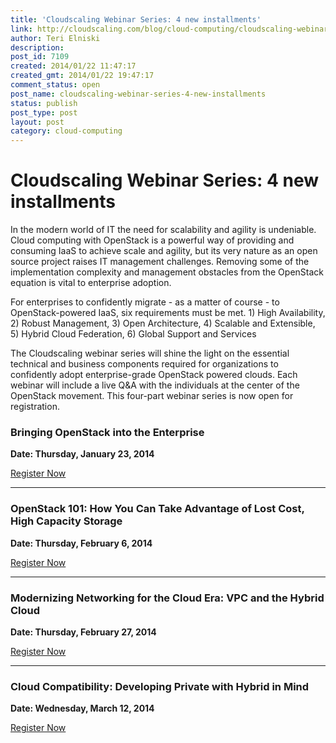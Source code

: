 ```yaml
---
title: 'Cloudscaling Webinar Series: 4 new installments'
link: http://cloudscaling.com/blog/cloud-computing/cloudscaling-webinar-series-4-new-installments/
author: Teri Elniski
description: 
post_id: 7109
created: 2014/01/22 11:47:17
created_gmt: 2014/01/22 19:47:17
comment_status: open
post_name: cloudscaling-webinar-series-4-new-installments
status: publish
post_type: post
layout: post
category: cloud-computing
---
```


# Cloudscaling Webinar Series: 4 new installments

In the modern world of IT the need for scalability and agility is undeniable. Cloud computing with OpenStack is a powerful way of providing and consuming IaaS to achieve scale and agility, but its very nature as an open source project raises IT management challenges. Removing some of the implementation complexity and management obstacles from the OpenStack equation is vital to enterprise adoption.

For enterprises to confidently migrate - as a matter of course - to OpenStack-powered IaaS, six requirements must be met. 1) High Availability, 2) Robust Management, 3) Open Architecture, 4) Scalable and Extensible, 5) Hybrid Cloud Federation, 6) Global Support and Services

The Cloudscaling webinar series will shine the light on the essential technical and business components required for organizations to confidently adopt enterprise-grade OpenStack powered clouds. Each webinar will include a live Q&A with the individuals at the center of the OpenStack movement. This four-part webinar series is now open for registration.

### **Bringing OpenStack into the Enterprise**

**Date: Thursday, January 23, 2014**

[Register Now](https://www.brighttalk.com/webcast/10353/97145)

* * *

### **OpenStack 101: How You Can Take Advantage of Lost Cost, High Capacity Storage**

**Date: Thursday, February 6, 2014**

[Register Now](http://pages.evault.com/OpenStack_LowCostHighCapacityStorage-Webcast.html?Source=Partner&SourceDetail=Cloudscaling%20OpenStack%20Low%20Cost%20High%20Capacity%20Storage%20-Webcast)

* * *

### **Modernizing Networking for the Cloud Era: VPC and the Hybrid Cloud**

**Date: Thursday, February 27, 2014**

[Register Now](https://www.brighttalk.com/webcast/10353/99411)

* * *

### **Cloud Compatibility: Developing Private with Hybrid in Mind**

**Date: Wednesday, March 12, 2014**

[Register Now](https://www.brighttalk.com/webcast/10353/99415)